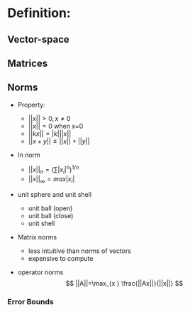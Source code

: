 # Definition:
## Vector-space

## Matrices

## Norms
- Property:
	- $||x||>0, x \neq 0$
	- $||x||=0\text{ when x=0}$
	- $||kx||=|k|||x||$
	- $||x+y||\leq||x||+||y||$
- ln norm
	- $||x||_n =\left( \sum|x_{i}|^n \right)^{1/n}$
	- $||x||_{\infty}=max|x_{i}|$

- unit sphere and unit shell
	- unit ball (open)
	- unit ball (close)
	- unit shell
- Matrix norms
	- less intuitive than norms of vectors
	- expensive to compute
- operator norms
$$
||A||=\max_{x } \frac{||Ax||}{||x||}
$$
### Error Bounds
